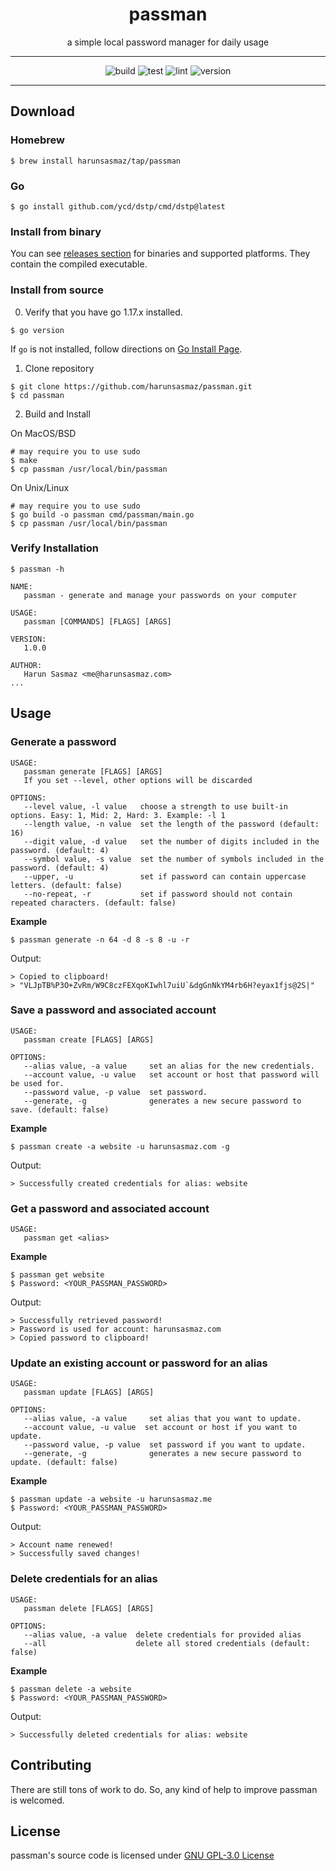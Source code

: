 <div align="center">
<h1>passman</h1>

a simple local password manager for daily usage

</div>


---

<div align="center">

![build](https://github.com/harunsasmaz/passman/actions/workflows/build.yaml/badge.svg)
![test](https://github.com/harunsasmaz/passman/actions/workflows/test.yaml/badge.svg)
![lint](https://github.com/harunsasmaz/passman/actions/workflows/gocilint.yaml/badge.svg)
![version](https://img.shields.io/badge/version-1.0.0-blue.svg)
</div>

--- 

## Download

### Homebrew

```
$ brew install harunsasmaz/tap/passman
```

### Go

```
$ go install github.com/ycd/dstp/cmd/dstp@latest
```

### Install from binary

You can see [releases section](https://github.com/harunsasmaz/passman/releases) for binaries and supported platforms. They contain the compiled executable.

### Install from source

0. Verify that you have go 1.17.x installed.

```
$ go version
```

If `go` is not installed, follow directions on [Go Install Page](https://go.dev/doc/install).

1. Clone repository

```
$ git clone https://github.com/harunsasmaz/passman.git
$ cd passman
```

2. Build and Install

On MacOS/BSD

```
# may require you to use sudo
$ make
$ cp passman /usr/local/bin/passman
```

On Unix/Linux

```
# may require you to use sudo
$ go build -o passman cmd/passman/main.go
$ cp passman /usr/local/bin/passman
```

### Verify Installation

```
$ passman -h

NAME:
   passman - generate and manage your passwords on your computer

USAGE:
   passman [COMMANDS] [FLAGS] [ARGS]

VERSION:
   1.0.0

AUTHOR:
   Harun Sasmaz <me@harunsasmaz.com>
...
```

## Usage

### Generate a password

```
USAGE:
   passman generate [FLAGS] [ARGS]
   If you set --level, other options will be discarded

OPTIONS:
   --level value, -l value   choose a strength to use built-in options. Easy: 1, Mid: 2, Hard: 3. Example: -l 1
   --length value, -n value  set the length of the password (default: 16)
   --digit value, -d value   set the number of digits included in the password. (default: 4)
   --symbol value, -s value  set the number of symbols included in the password. (default: 4)
   --upper, -u               set if password can contain uppercase letters. (default: false)
   --no-repeat, -r           set if password should not contain repeated characters. (default: false)
```

**Example**

```
$ passman generate -n 64 -d 8 -s 8 -u -r
```

Output:

```
> Copied to clipboard!
> "VLJpTB%P3O+ZvRm/W9C8czFEXqoKIwhl7uiU`&dgGnNkYM4rb6H?eyax1fjs@2S|"
```

### Save a password and associated account

```
USAGE:
   passman create [FLAGS] [ARGS]
   
OPTIONS:
   --alias value, -a value     set an alias for the new credentials.
   --account value, -u value   set account or host that password will be used for.
   --password value, -p value  set password.
   --generate, -g              generates a new secure password to save. (default: false)
```

**Example**

```
$ passman create -a website -u harunsasmaz.com -g 
```

Output:

```
> Successfully created credentials for alias: website
```

### Get a password and associated account

```
USAGE:
   passman get <alias>
```

**Example**

```
$ passman get website
$ Password: <YOUR_PASSMAN_PASSWORD>
```

Output:

```
> Successfully retrieved password!
> Password is used for account: harunsasmaz.com
> Copied password to clipboard!
```

### Update an existing account or password for an alias

```
USAGE:
   passman update [FLAGS] [ARGS]
   
OPTIONS:
   --alias value, -a value     set alias that you want to update.
   --account value, -u value  set account or host if you want to update.
   --password value, -p value  set password if you want to update.
   --generate, -g              generates a new secure password to update. (default: false)
```

**Example**

```
$ passman update -a website -u harunsasmaz.me
$ Password: <YOUR_PASSMAN_PASSWORD>
```

Output:

```
> Account name renewed!
> Successfully saved changes!
```

### Delete credentials for an alias

```
USAGE:
   passman delete [FLAGS] [ARGS]
   
OPTIONS:
   --alias value, -a value  delete credentials for provided alias
   --all                    delete all stored credentials (default: false)
```

**Example**

```
$ passman delete -a website
$ Password: <YOUR_PASSMAN_PASSWORD>
```

Output:

```
> Successfully deleted credentials for alias: website
```

## Contributing

There are still tons of work to do. So, any kind of help to improve passman is welcomed.

## License

passman's source code is licensed under [GNU GPL-3.0 License](https://choosealicense.com/licenses/gpl-3.0/)

